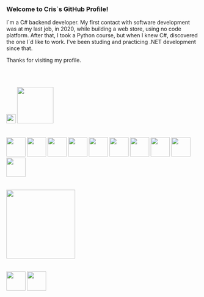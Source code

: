 ### Welcome to Cris`s GitHub Profile!

I`m a C# backend developer. 
My first contact with software development was at my last job, in 2020, while building a web store, using no code platform. After that, I took a Python course, but when I knew C#, discovered the one I´d like to work. I've been studing and practicing .NET development since that.

Thanks for visiting my profile.

</br></br>
<div>
  <a>
    <href = "mailto:crisnordev@hotmail.com"><img src="https://img.shields.io/badge/Gmail-D14836?style=for-the-badge&logo=gmail&logoColor=white" height="24" target="_blank" />
    <href="https://www.linkedin.com/in/crisnordev" target="_blank"><img src="https://img.shields.io/badge/-LinkedIn-%230077B5?style=for-the-badge&logo=linkedin&logoColor=white" width="95" target="_blank" />   
  </a>
</div>
</br></br>
<div>
  <a>
    <img src="https://cdn.jsdelivr.net/gh/devicons/devicon/icons/csharp/csharp-original.svg" width="50" height="50" />
    <img src="https://cdn.jsdelivr.net/gh/devicons/devicon/icons/dot-net/dot-net-plain-wordmark.svg" width="50" height="50" />
    <img src="https://cdn.jsdelivr.net/gh/devicons/devicon/icons/microsoftsqlserver/microsoftsqlserver-plain-wordmark.svg" width="50" height="50" />                    
    <img src="https://cdn.jsdelivr.net/gh/devicons/devicon/icons/git/git-original.svg" width="50" height="50" />          
    <img src="https://cdn.jsdelivr.net/gh/devicons/devicon/icons/html5/html5-plain-wordmark.svg" width="50" height="50" />
    <img src="https://cdn.jsdelivr.net/gh/devicons/devicon/icons/docker/docker-original-wordmark.svg" width="50" height="50" />
    <img src="https://cdn.jsdelivr.net/gh/devicons/devicon/icons/github/github-original-wordmark.svg" width="50" height="50" />
    <img src="https://cdn.jsdelivr.net/gh/devicons/devicon/icons/nuget/nuget-original-wordmark.svg" width="50" height="50" />                  
    <img src="https://cdn.jsdelivr.net/gh/devicons/devicon/icons/azure/azure-original-wordmark.svg" width="50" height="50" />                   
    <img src="https://cdn.jsdelivr.net/gh/devicons/devicon/icons/python/python-original-wordmark.svg" width="50" height="50" />
  </a>
</div>
</br></br>
 <div>
  <a href="https://github.com/crisnordev">  
  <img height="180em" src="https://github-readme-stats.vercel.app/api/top-langs/?username=crisnordev&layout=compact&langs_count=7&theme=tokyonight"/>
</div>
</br></br>
<div>
    <a>
      <img src="https://cdn.jsdelivr.net/gh/devicons/devicon/icons/jetbrains/jetbrains-original.svg" width="50" height="50" />
      <img src="https://cdn.jsdelivr.net/gh/devicons/devicon/icons/visualstudio/visualstudio-plain.svg" width="50" height="50" />
    </a>    
          
